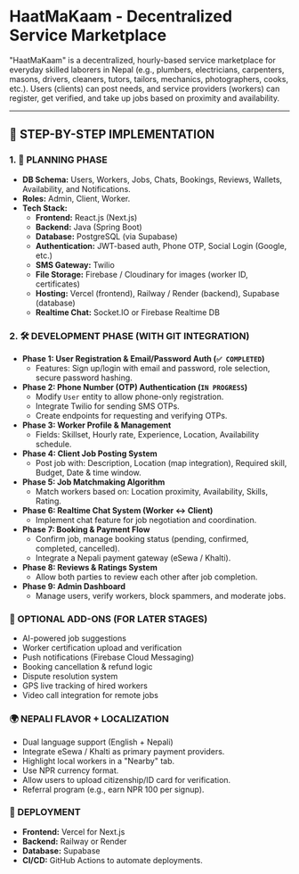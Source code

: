 # HaatMaKaam - Decentralized Service Marketplace

"HaatMaKaam" is a decentralized, hourly-based service marketplace for everyday skilled laborers in Nepal (e.g., plumbers, electricians, carpenters, masons, drivers, cleaners, tutors, tailors, mechanics, photographers, cooks, etc.). Users (clients) can post needs, and service providers (workers) can register, get verified, and take up jobs based on proximity and availability.

---

## 🚧 STEP-BY-STEP IMPLEMENTATION

### 1. 🧠 PLANNING PHASE

*   **DB Schema:** Users, Workers, Jobs, Chats, Bookings, Reviews, Wallets, Availability, and Notifications.
*   **Roles:** Admin, Client, Worker.
*   **Tech Stack:**
    *   **Frontend:** React.js (Next.js)
    *   **Backend:** Java (Spring Boot)
    *   **Database:** PostgreSQL (via Supabase)
    *   **Authentication:** JWT-based auth, Phone OTP, Social Login (Google, etc.)
    *   **SMS Gateway:** Twilio
    *   **File Storage:** Firebase / Cloudinary for images (worker ID, certificates)
    *   **Hosting:** Vercel (frontend), Railway / Render (backend), Supabase (database)
    *   **Realtime Chat:** Socket.IO or Firebase Realtime DB

### 2. 🛠️ DEVELOPMENT PHASE (WITH GIT INTEGRATION)

*   **Phase 1: User Registration & Email/Password Auth (`✅ COMPLETED`)**
    *   Features: Sign up/login with email and password, role selection, secure password hashing.
*   **Phase 2: Phone Number (OTP) Authentication (`IN PROGRESS`)**
    *   Modify `User` entity to allow phone-only registration.
    *   Integrate Twilio for sending SMS OTPs.
    *   Create endpoints for requesting and verifying OTPs.
*   **Phase 3: Worker Profile & Management**
    *   Fields: Skillset, Hourly rate, Experience, Location, Availability schedule.
*   **Phase 4: Client Job Posting System**
    *   Post job with: Description, Location (map integration), Required skill, Budget, Date & time window.
*   **Phase 5: Job Matchmaking Algorithm**
    *   Match workers based on: Location proximity, Availability, Skills, Rating.
*   **Phase 6: Realtime Chat System (Worker <-> Client)**
    *   Implement chat feature for job negotiation and coordination.
*   **Phase 7: Booking & Payment Flow**
    *   Confirm job, manage booking status (pending, confirmed, completed, cancelled).
    *   Integrate a Nepali payment gateway (eSewa / Khalti).
*   **Phase 8: Reviews & Ratings System**
    *   Allow both parties to review each other after job completion.
*   **Phase 9: Admin Dashboard**
    *   Manage users, verify workers, block spammers, and moderate jobs.

### 🧩 OPTIONAL ADD-ONS (FOR LATER STAGES)

*   AI-powered job suggestions
*   Worker certification upload and verification
*   Push notifications (Firebase Cloud Messaging)
*   Booking cancellation & refund logic
*   Dispute resolution system
*   GPS live tracking of hired workers
*   Video call integration for remote jobs

### 🌍 NEPALI FLAVOR + LOCALIZATION

*   Dual language support (English + Nepali)
*   Integrate eSewa / Khalti as primary payment providers.
*   Highlight local workers in a "Nearby" tab.
*   Use NPR currency format.
*   Allow users to upload citizenship/ID card for verification.
*   Referral program (e.g., earn NPR 100 per signup).

### 🤖 DEPLOYMENT

*   **Frontend:** Vercel for Next.js
*   **Backend:** Railway or Render
*   **Database:** Supabase
*   **CI/CD:** GitHub Actions to automate deployments.